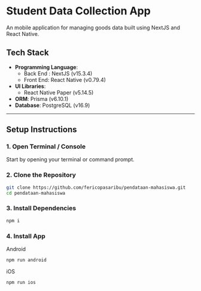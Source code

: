 # Student Data Collection App

An mobile application for managing goods data built using NextJS and React Native.

## Tech Stack

- **Programming Language**:
  - Back End : NextJS (v15.3.4)
  - Front End: React Native (v0.79.4)  
- **UI Libraries**:    
  - React Native Paper (v5.14.5)  
- **ORM**: Prisma (v6.10.1) 
- **Database**: PostgreSQL (v16.9)

---

## Setup Instructions

### 1. Open Terminal / Console

Start by opening your terminal or command prompt.

### 2. Clone the Repository

   ```bash
   git clone https://github.com/fericopasaribu/pendataan-mahasiswa.git
   cd pendataan-mahasiswa
   ```
### 3. Install Dependencies

   ```bash
   npm i
   ```

### 4. Install App

  Android 
   ```bash
   npm run android
   ```

  iOS 
   ```bash
   npm run ios
   ```
